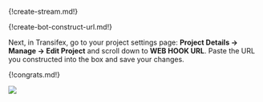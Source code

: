 {!create-stream.md!}

{!create-bot-construct-url.md!}

Next, in Transifex, go to your project settings page:
**Project Details → Manage → Edit Project** and scroll down to
**WEB HOOK URL**. Paste the URL you constructed into the box and
save your changes.

{!congrats.md!}

![](/static/images/integrations/transifex/001.png)
